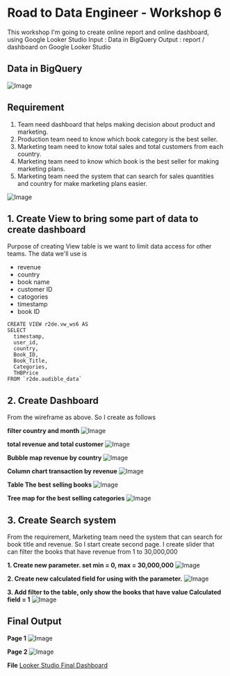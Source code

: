 # Road to Data Engineer - Workshop 6
This workshop I'm going to create online report and online dashboard, using Google Looker Studio
Input : Data in BigQuery
Output : report / dashboard on Google Looker Studio

## Data in BigQuery
![Image](https://drive.google.com/uc?id=1HZ4xHRv7Sqy4-tiyif7Pw8vQJRDZtObG)

## Requirement 
  1. Team need dashboard that helps making decision about product and marketing.
  2. Production team need to know which book category is the best seller.
  3. Marketing team need to know total sales and total customers from each country.
  4. Marketing team need to know which book is the best seller for making marketing plans.
  5. Marketing team need the system that can search for sales quantities and country for make marketing plans easier.

![Image](https://drive.google.com/uc?id=13iNPAGb83Ohe6eLXzqB2I2uu1g_NqD9N)

## 1. Create View to bring some part of data to create dashboard
Purpose of creating View table is we want to limit data access for other teams. The data we'll use is
  - revenue
  - country
  - book name
  - customer ID
  - catogories
  - timestamp
  - book ID

```
CREATE VIEW r2de.vw_ws6 AS
SELECT
  timestamp,
  user_id,
  country,
  Book_ID,
  Book_Title,
  Categories,
  THBPrice
FROM `r2de.audible_data`
```

## 2. Create Dashboard
From the wireframe as above. So I create as follows

**filter country and month**
![Image](https://drive.google.com/uc?id=1w3kavjAf9ATSEapYk4KOg-0NQ6JFMjnW)

**total revenue and total customer**
![Image](https://drive.google.com/uc?id=19XLrZRoHHwqzjea2cHzX8XAH1WOZjTsP)

**Bubble map revenue by country**
![Image](https://drive.google.com/uc?id=1RNfMCV6nC6o-okzOOYXPxUA4PUrdzMJ7)

**Column chart transaction by revenue**
![Image](https://drive.google.com/uc?id=1Z2B53_aifD0yR7GbV-CnQH6RJOSjrBCu)

**Table The best selling books**
![Image](https://drive.google.com/uc?id=1FMYWdyWSQn2nljQrL4LemDX6_fK17lt3)

**Tree map for the best selling categories**
![Image](https://drive.google.com/uc?id=1xz_T7ix29_1VEJbxjhWGqSuzt3C54IaX)

## 3. Create Search system
From the requirement, Marketing team need the system that can search for book title and revenue. So I start create second page.
I create slider that can filter the books that have revenue from 1 to 30,000,000

**1. Create new parameter. set min = 0, max = 30,000,000**
![Image](https://drive.google.com/uc?id=180qpTQMpl9mV88tLH4Dkap_wrli7hGYa)

**2. Create new calculated field for using with the parameter.**
![Image](https://drive.google.com/uc?id=1Z5nYvcBauYGecKAu7kq74IOpPvKUvNao)

**3. Add filter to the table, only show the books that have value Calculated field = 1**
![Image](https://drive.google.com/uc?id=1FZ-ZQ-zBaUZYmBPcoGJXDNnAj8zxDvdr)

## Final Output
**Page 1**
![Image](https://drive.google.com/uc?id=1upiU2Ygq0_WgbYAOFgh9nIYWSpDU8_I2)

**Page 2**
![Image](https://drive.google.com/uc?id=1Rbdfqs1Q3n7WzV1D_7L0sGxML7Eqa-1H)

**File**
[Looker Studio Final Dashboard](ws6_exercise.pdf)